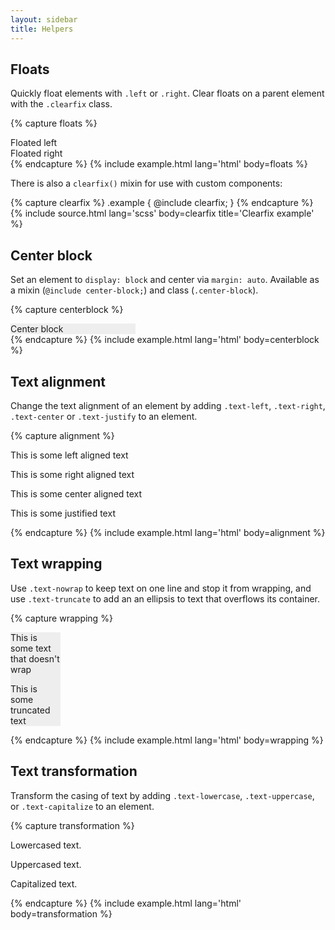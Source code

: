 ```yaml
---
layout: sidebar
title: Helpers
---
```


## Floats

Quickly float elements with `.left` or `.right`. Clear floats on a parent element with the `.clearfix` class.

{% capture floats %}
<div class="clearfix">
    <div class="left">Floated left</div>
    <div class="right">Floated right</div>
</div>
{% endcapture %}
{% include example.html lang='html' body=floats %}

There is also a `clearfix()` mixin for use with custom components:

{% capture clearfix %}
.example {
    @include clearfix;
}
{% endcapture %}
{% include source.html lang='scss' body=clearfix title='Clearfix example' %}

## Center block

Set an element to `display: block` and center via `margin: auto`. Available as a mixin (`@include center-block;`) and class (`.center-block`).

{% capture centerblock %}
<div class="center-block text-center" style="background: #eee; width: 200px;">
    Center block
</div>
{% endcapture %}
{% include example.html lang='html' body=centerblock %}

## Text alignment

Change the text alignment of an element by adding `.text-left`, `.text-right`, `.text-center` or `.text-justify` to an element.

{% capture alignment %}
<p class="text-left">This is some left aligned text</p>
<p class="text-right">This is some right aligned text</p>
<p class="text-center">This is some center aligned text</p>
<p class="text-justify">This is some justified text</p>
{% endcapture %}
{% include example.html lang='html' body=alignment %}

## Text wrapping

Use `.text-nowrap` to keep text on one line and stop it from wrapping, and use `.text-truncate` to add an an ellipsis to text that overflows its container.

{% capture wrapping %}
<div style="background: #eee; width: 80px;">
    <p class="text-nowrap">This is some text that doesn't wrap</p>
    <p class="text-truncate">This is some truncated text</p>
</div>
{% endcapture %}
{% include example.html lang='html' body=wrapping %}

## Text transformation

Transform the casing of text by adding `.text-lowercase`, `.text-uppercase`, or `.text-capitalize` to an element.

{% capture transformation %}
<p class="text-lowercase">Lowercased text.</p>
<p class="text-uppercase">Uppercased text.</p>
<p class="text-capitalize">Capitalized text.</p>
{% endcapture %}
{% include example.html lang='html' body=transformation %}